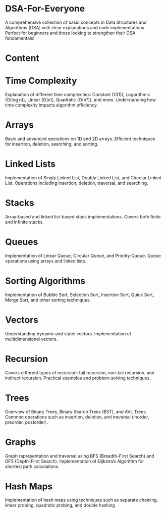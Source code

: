 # DSA-For-Everyone
A comprehensive collection of basic concepts in Data Structures and Algorithms (DSA) with clear explanations and code implementations. Perfect for beginners and those looking to strengthen their DSA fundamentals!
 # Content
 # Time Complexity
Explanation of different time complexities: Constant (O(1)), Logarithmic (O(log n)), Linear (O(n)), Quadratic (O(n²)), and more.
Understanding how time complexity impacts algorithm efficiency.
# Arrays
Basic and advanced operations on 1D and 2D arrays.
Efficient techniques for insertion, deletion, searching, and sorting.
# Linked Lists
Implementation of Singly Linked List, Doubly Linked List, and Circular Linked List.
Operations including insertion, deletion, traversal, and searching.
# Stacks
Array-based and linked list-based stack implementations.
Covers both finite and infinite stacks.
# Queues
Implementation of Linear Queue, Circular Queue, and Priority Queue.
Queue operations using arrays and linked lists.
# Sorting Algorithms
Implementation of Bubble Sort, Selection Sort, Insertion Sort, Quick Sort, Merge Sort, and other sorting techniques.
# Vectors
Understanding dynamic and static vectors.
Implementation of multidimensional vectors.
# Recursion
Covers different types of recursion: tail recursion, non-tail recursion, and indirect recursion.
Practical examples and problem-solving techniques.
# Trees
Overview of Binary Trees, Binary Search Trees (BST), and AVL Trees.
Common operations such as insertion, deletion, and traversal (inorder, preorder, postorder).
# Graphs
Graph representation and traversal using BFS (Breadth-First Search) and DFS (Depth-First Search).
Implementation of Dijkstra’s Algorithm for shortest path calculations.
# Hash Maps
Implementation of hash maps using techniques such as separate chaining, linear probing, quadratic probing, and double hashing
